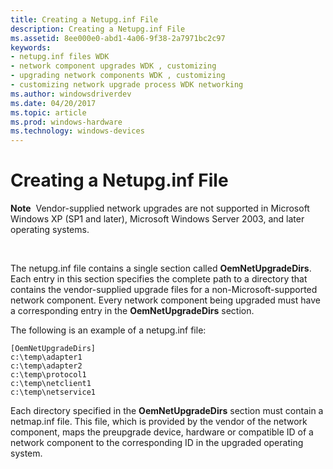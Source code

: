 ```yaml
---
title: Creating a Netupg.inf File
description: Creating a Netupg.inf File
ms.assetid: 8ee000e0-abd1-4a06-9f38-2a7971bc2c97
keywords:
- netupg.inf files WDK
- network component upgrades WDK , customizing
- upgrading network components WDK , customizing
- customizing network upgrade process WDK networking
ms.author: windowsdriverdev
ms.date: 04/20/2017
ms.topic: article
ms.prod: windows-hardware
ms.technology: windows-devices
---
```


# Creating a Netupg.inf File





**Note**  Vendor-supplied network upgrades are not supported in Microsoft Windows XP (SP1 and later), Microsoft Windows Server 2003, and later operating systems.

 

The netupg.inf file contains a single section called **OemNetUpgradeDirs**. Each entry in this section specifies the complete path to a directory that contains the vendor-supplied upgrade files for a non-Microsoft-supported network component. Every network component being upgraded must have a corresponding entry in the **OemNetUpgradeDirs** section.

The following is an example of a netupg.inf file:

```
[OemNetUpgradeDirs]
c:\temp\adapter1
c:\temp\adapter2
c:\temp\protocol1
c:\temp\netclient1
c:\temp\netservice1
```

Each directory specified in the **OemNetUpgradeDirs** section must contain a netmap.inf file. This file, which is provided by the vendor of the network component, maps the preupgrade device, hardware or compatible ID of a network component to the corresponding ID in the upgraded operating system.

 

 






